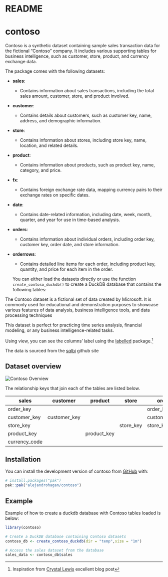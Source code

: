 # README


# contoso

Contoso is a synthetic dataset containing sample sales transaction data
for the fictional “Contoso” company. It includes various supporting
tables for business intelligence, such as customer, store, product, and
currency exchange data.

The package comes with the following datasets:

- **sales**:
  - Contains information about sales transactions, including the total
    sales amount, customer, store, and product involved.
- **customer**:
  - Contains details about customers, such as customer key, name,
    address, and demographic information.
- **store**:
  - Contains information about stores, including store key, name,
    location, and related details.
- **product**:
  - Contains information about products, such as product key, name,
    category, and price.
- **fx**:
  - Contains foreign exchange rate data, mapping currency pairs to their
    exchange rates on specific dates.
- **date**:
  - Contains date-related information, including date, week, month,
    quarter, and year for use in time-based analysis.
- **orders**:
  - Contains information about individual orders, including order key,
    customer key, order date, and store information.
- **orderrows**:
  - Contains detailed line items for each order, including product key,
    quantity, and price for each item in the order.

  You can either load the datasets directly or use the function
  `create_contoso_duckdb()` to create a DuckDB database that contains
  the following tables:

The Contoso dataset is a fictional set of data created by Microsoft. It
is commonly used for educational and demonstration purposes to showcase
various features of data analysis, business intelligence tools, and data
processing techniques

This dataset is perfect for practicing time series analysis, financial
modeling, or any business intelligence-related tasks.

Using view, you can see the columns’ label using the
[labelled](https://larmarange.github.io/labelled/index.html)
package.[^1]

The data is sourced from the
[sqlbi](https://github.com/sql-bi/Contoso-Data-Generator-V2-Data/releases/tag/ready-to-use-data)
github site

## Dataset overview

![Contoso Overview](fig/contoso_schema.svg)

The relationship keys that join each of the tables are listed below.

| sales | customer | product | store | order | orderrows | fx |
|----|----|----|----|----|----|----|
| order_key |  |  |  | order_key | order_key |  |
| customer_key | customer_key |  |  | customer_key |  |  |
| store_key |  |  | store_key | store_key |  |  |
| product_key |  | product_key |  |  | product_key |  |
| currency_code |  |  |  |  |  | from_currency |

## Installation

You can install the development version of contoso from
[GitHub](https://github.com/alejandrohagan/contoso) with:

``` r
# install.packages("pak")
pak::pak("alejandrohagan/contoso")
```

## Example

Example of how to create a duckdb database with Contoso tables loaded is
below:

``` r
library(contoso)

# Create a DuckDB database containing Contoso datasets
contoso_db <- create_contoso_duckdb(dir = "temp",size = "1m")

# Access the sales dataset from the database
sales_data <- contoso_db$sales
```

[^1]: Inspiration from [Crystal
    Lewis](https://cghlewis.com/blog/dict_clean/) excellent blog post
